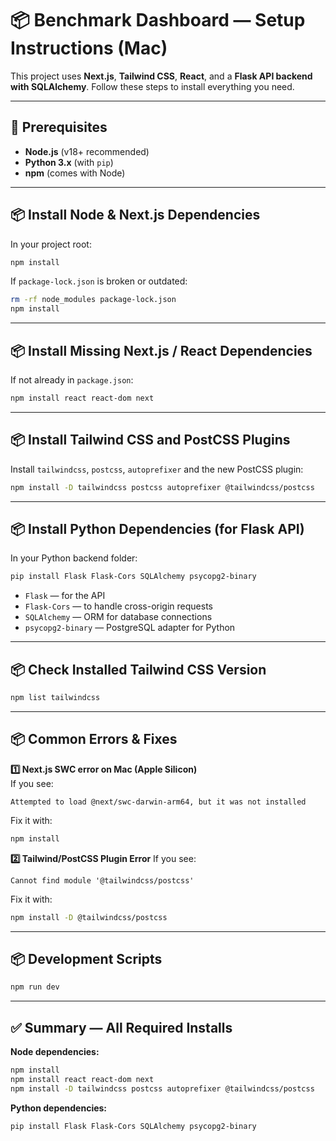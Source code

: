 # 📦 Benchmark Dashboard — Setup Instructions (Mac)

This project uses **Next.js**, **Tailwind CSS**, **React**, and a **Flask API backend with SQLAlchemy**. Follow these steps to install everything you need.

---

## 📖 Prerequisites

- **Node.js** (v18+ recommended)
- **Python 3.x** (with `pip`)
- **npm** (comes with Node)

---

## 📦 Install Node & Next.js Dependencies

In your project root:

```bash
npm install
```

If `package-lock.json` is broken or outdated:

```bash
rm -rf node_modules package-lock.json
npm install
```

---

## 📦 Install Missing Next.js / React Dependencies

If not already in `package.json`:

```bash
npm install react react-dom next
```

---

## 📦 Install Tailwind CSS and PostCSS Plugins

Install `tailwindcss`, `postcss`, `autoprefixer` and the new PostCSS plugin:

```bash
npm install -D tailwindcss postcss autoprefixer @tailwindcss/postcss
```

---

## 📦 Install Python Dependencies (for Flask API)

In your Python backend folder:

```bash
pip install Flask Flask-Cors SQLAlchemy psycopg2-binary
```

- `Flask` — for the API
- `Flask-Cors` — to handle cross-origin requests
- `SQLAlchemy` — ORM for database connections
- `psycopg2-binary` — PostgreSQL adapter for Python

---

## 📦 Check Installed Tailwind CSS Version

```bash
npm list tailwindcss
```

---

## 📦 Common Errors & Fixes

**1️⃣ Next.js SWC error on Mac (Apple Silicon)**  
If you see:
```
Attempted to load @next/swc-darwin-arm64, but it was not installed
```
Fix it with:

```bash
npm install
```

**2️⃣ Tailwind/PostCSS Plugin Error**
If you see:
```
Cannot find module '@tailwindcss/postcss'
```
Fix it with:

```bash
npm install -D @tailwindcss/postcss
```

---

## 📦 Development Scripts

```bash
npm run dev
```

---

## ✅ Summary — All Required Installs

**Node dependencies:**

```bash
npm install
npm install react react-dom next
npm install -D tailwindcss postcss autoprefixer @tailwindcss/postcss
```

**Python dependencies:**

```bash
pip install Flask Flask-Cors SQLAlchemy psycopg2-binary
```
